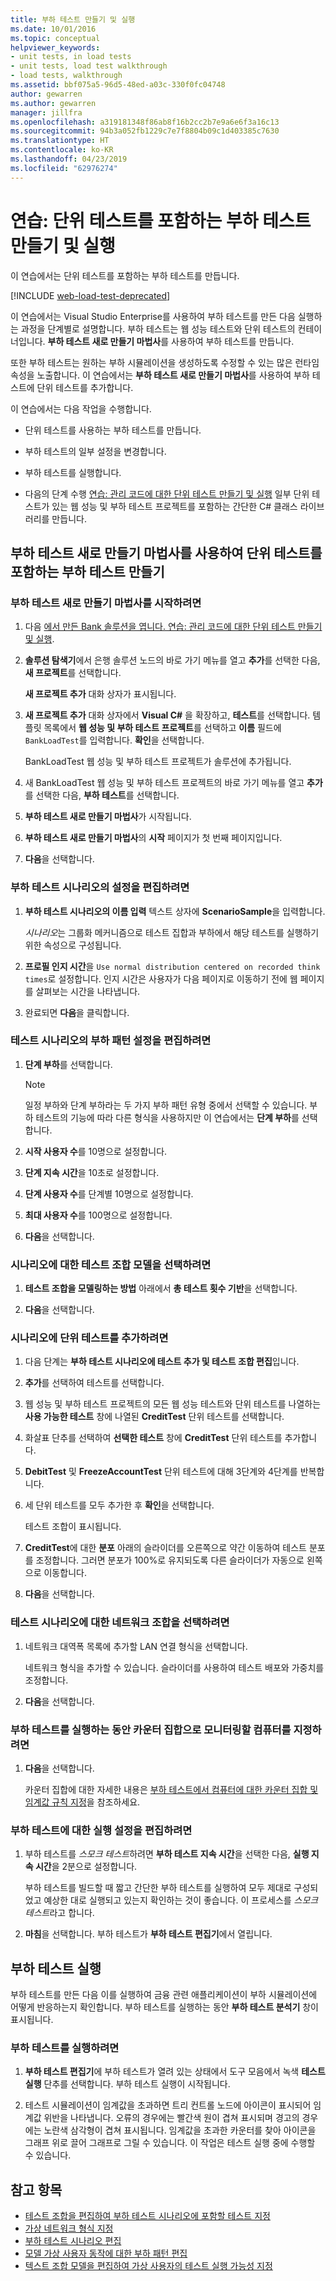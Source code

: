```yaml
---
title: 부하 테스트 만들기 및 실행
ms.date: 10/01/2016
ms.topic: conceptual
helpviewer_keywords:
- unit tests, in load tests
- unit tests, load test walkthrough
- load tests, walkthrough
ms.assetid: bbf075a5-96d5-48ed-a03c-330f0fc04748
author: gewarren
ms.author: gewarren
manager: jillfra
ms.openlocfilehash: a319181348f86ab8f16b2cc2b7e9a6e6f3a16c13
ms.sourcegitcommit: 94b3a052fb1229c7e7f8804b09c1d403385c7630
ms.translationtype: HT
ms.contentlocale: ko-KR
ms.lasthandoff: 04/23/2019
ms.locfileid: "62976274"
---
```

# <a name="walkthrough-create-and-run-a-load-test-that-contains-unit-tests"></a>연습: 단위 테스트를 포함하는 부하 테스트 만들기 및 실행

이 연습에서는 단위 테스트를 포함하는 부하 테스트를 만듭니다.

[!INCLUDE [web-load-test-deprecated](includes/web-load-test-deprecated.md)]

이 연습에서는 Visual Studio Enterprise를 사용하여 부하 테스트를 만든 다음 실행하는 과정을 단계별로 설명합니다. 부하 테스트는 웹 성능 테스트와 단위 테스트의 컨테이너입니다. **부하 테스트 새로 만들기 마법사**를 사용하여 부하 테스트를 만듭니다.

또한 부하 테스트는 원하는 부하 시뮬레이션을 생성하도록 수정할 수 있는 많은 런타임 속성을 노출합니다. 이 연습에서는 **부하 테스트 새로 만들기 마법사**를 사용하여 부하 테스트에 단위 테스트를 추가합니다.

이 연습에서는 다음 작업을 수행합니다.

- 단위 테스트를 사용하는 부하 테스트를 만듭니다.

- 부하 테스트의 일부 설정을 변경합니다.

- 부하 테스트를 실행합니다.

- 다음의 단계 수행 [연습: 관리 코드에 대한 단위 테스트 만들기 및 실행](../test/walkthrough-creating-and-running-unit-tests-for-managed-code.md) 일부 단위 테스트가 있는 웹 성능 및 부하 테스트 프로젝트를 포함하는 간단한 C# 클래스 라이브러리를 만듭니다.

## <a name="create-a-load-test-containing-unit-tests-using-the-new-load-test-wizard"></a>부하 테스트 새로 만들기 마법사를 사용하여 단위 테스트를 포함하는 부하 테스트 만들기

### <a name="to-start-the-new-load-test-wizard"></a>부하 테스트 새로 만들기 마법사를 시작하려면

1. 다음 [에서 만든 Bank 솔루션을 엽니다. 연습: 관리 코드에 대한 단위 테스트 만들기 및 실행](../test/walkthrough-creating-and-running-unit-tests-for-managed-code.md).

2. **솔루션 탐색기**에서 은행 솔루션 노드의 바로 가기 메뉴를 열고 **추가**를 선택한 다음, **새 프로젝트**를 선택합니다.

     **새 프로젝트 추가** 대화 상자가 표시됩니다.

3. **새 프로젝트 추가** 대화 상자에서 **Visual C#** 을 확장하고, **테스트**를 선택합니다. 템플릿 목록에서 **웹 성능 및 부하 테스트 프로젝트**를 선택하고 **이름** 필드에 `BankLoadTest`를 입력합니다. **확인**을 선택합니다.

     BankLoadTest 웹 성능 및 부하 테스트 프로젝트가 솔루션에 추가됩니다.

4. 새 BankLoadTest 웹 성능 및 부하 테스트 프로젝트의 바로 가기 메뉴를 열고 **추가**를 선택한 다음, **부하 테스트**를 선택합니다.

5. **부하 테스트 새로 만들기 마법사**가 시작됩니다.

6. **부하 테스트 새로 만들기 마법사**의 **시작** 페이지가 첫 번째 페이지입니다.

7. **다음**을 선택합니다.

### <a name="to-edit-settings-for-load-test-scenario"></a>부하 테스트 시나리오의 설정을 편집하려면

1. **부하 테스트 시나리오의 이름 입력** 텍스트 상자에 **ScenarioSample**을 입력합니다.

     *시나리오*는 그룹화 메커니즘으로 테스트 집합과 부하에서 해당 테스트를 실행하기 위한 속성으로 구성됩니다.

2. **프로필 인지 시간**을 `Use normal distribution centered on recorded think times`로 설정합니다. 인지 시간은 사용자가 다음 페이지로 이동하기 전에 웹 페이지를 살펴보는 시간을 나타냅니다.

1. 완료되면 **다음**을 클릭합니다.

### <a name="to-edit-load-pattern-setting-for-test-scenario"></a>테스트 시나리오의 부하 패턴 설정을 편집하려면

1. **단계 부하**를 선택합니다.

    > [!NOTE]
    > 일정 부하와 단계 부하라는 두 가지 부하 패턴 유형 중에서 선택할 수 있습니다. 부하 테스트의 기능에 따라 다른 형식을 사용하지만 이 연습에서는 **단계 부하**를 선택합니다.

2. **시작 사용자 수**를 10명으로 설정합니다.

3. **단계 지속 시간**을 10초로 설정합니다.

4. **단계 사용자 수**를 단계별 10명으로 설정합니다.

5. **최대 사용자 수**를 100명으로 설정합니다.

6. **다음**을 선택합니다.

### <a name="to-select-test-mix-model-for-the-scenario"></a>시나리오에 대한 테스트 조합 모델을 선택하려면

1. **테스트 조합을 모델링하는 방법** 아래에서 **총 테스트 횟수 기반**을 선택합니다.

2. **다음**을 선택합니다.

### <a name="to-add-unit-tests-to-the-scenario"></a>시나리오에 단위 테스트를 추가하려면

1. 다음 단계는 **부하 테스트 시나리오에 테스트 추가 및 테스트 조합 편집**입니다.

2. **추가**를 선택하여 테스트를 선택합니다.

3. 웹 성능 및 부하 테스트 프로젝트의 모든 웹 성능 테스트와 단위 테스트를 나열하는 **사용 가능한 테스트** 창에 나열된 **CreditTest** 단위 테스트를 선택합니다.

4. 화살표 단추를 선택하여 **선택한 테스트** 창에 **CreditTest** 단위 테스트를 추가합니다.

5. **DebitTest** 및 **FreezeAccountTest** 단위 테스트에 대해 3단계와 4단계를 반복합니다.

6. 세 단위 테스트를 모두 추가한 후 **확인**을 선택합니다.

     테스트 조합이 표시됩니다.

7. **CreditTest**에 대한 **분포** 아래의 슬라이더를 오른쪽으로 약간 이동하여 테스트 분포를 조정합니다. 그러면 분포가 100%로 유지되도록 다른 슬라이더가 자동으로 왼쪽으로 이동합니다.

8. **다음**을 선택합니다.

### <a name="to-select-network-mix-for-test-scenario"></a>테스트 시나리오에 대한 네트워크 조합을 선택하려면

1. 네트워크 대역폭 목록에 추가할 LAN 연결 형식을 선택합니다.

     네트워크 형식을 추가할 수 있습니다. 슬라이더를 사용하여 테스트 배포와 가중치를 조정합니다.

2. **다음**을 선택합니다.

### <a name="to-specify-computers-to-monitor-with-counter-sets-during-load-test-run"></a>부하 테스트를 실행하는 동안 카운터 집합으로 모니터링할 컴퓨터를 지정하려면

1. **다음**을 선택합니다.

     카운터 집합에 대한 자세한 내용은 [부하 테스트에서 컴퓨터에 대한 카운터 집합 및 임계값 규칙 지정](../test/specify-counter-sets-and-threshold-rules-for-load-testing.md)을 참조하세요.

### <a name="to-edit-run-setting-for-load-test"></a>부하 테스트에 대한 실행 설정을 편집하려면

1. 부하 테스트를 *스모크 테스트*하려면 **부하 테스트 지속 시간**을 선택한 다음, **실행 지속 시간**을 2분으로 설정합니다.

     부하 테스트를 빌드할 때 짧고 간단한 부하 테스트를 실행하여 모두 제대로 구성되었고 예상한 대로 실행되고 있는지 확인하는 것이 좋습니다. 이 프로세스를 *스모크 테스트*라고 합니다.

2. **마침**을 선택합니다. 부하 테스트가 **부하 테스트 편집기**에서 열립니다.

## <a name="run-the-load-test"></a>부하 테스트 실행
 부하 테스트를 만든 다음 이를 실행하여 금융 관련 애플리케이션이 부하 시뮬레이션에 어떻게 반응하는지 확인합니다. 부하 테스트를 실행하는 동안 **부하 테스트 분석기** 창이 표시됩니다.

### <a name="to-run-the-load-test"></a>부하 테스트를 실행하려면

1. **부하 테스트 편집기**에 부하 테스트가 열려 있는 상태에서 도구 모음에서 녹색 **테스트 실행** 단추를 선택합니다. 부하 테스트 실행이 시작됩니다.

2. 테스트 시뮬레이션이 임계값을 초과하면 트리 컨트롤 노드에 아이콘이 표시되어 임계값 위반을 나타냅니다. 오류의 경우에는 빨간색 원이 겹쳐 표시되며 경고의 경우에는 노란색 삼각형이 겹쳐 표시됩니다. 임계값을 초과한 카운터를 찾아 아이콘을 그래프 위로 끌어 그래프로 그릴 수 있습니다. 이 작업은 테스트 실행 중에 수행할 수 있습니다.

## <a name="see-also"></a>참고 항목

- [테스트 조합을 편집하여 부하 테스트 시나리오에 포함할 테스트 지정](../test/edit-the-test-mix-to-specify-which-web-browsers-types-in-a-load-test-scenario.md)
- [가상 네트워크 형식 지정](../test/specify-virtual-network-types-in-a-load-test-scenario.md)
- [부하 테스트 시나리오 편집](../test/edit-load-test-scenarios.md)
- [모델 가상 사용자 동작에 대한 부하 패턴 편집](../test/edit-load-patterns-to-model-virtual-user-activities.md)
- [텍스트 조합 모델을 편집하여 가상 사용자의 테스트 실행 가능성 지정](../test/edit-test-mix-models-to-specify-the-probability-of-a-virtual-user-running-a-test.md)